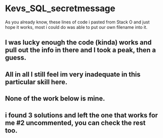 # Kevs_SQL_secretmessage

As you already know, these lines of code i pasted from Stack O and just hope it works, most i could do was able to put our own filename into it.
## I was lucky enough the code (kinda) works and pull out the info in there and I took a peak, then a guess.
## All in all I still feel im very inadequate in this particular skill here.

## None of the work below is mine.

## i found 3 solutions and left the one that works for me #2 uncommented, you can check the rest too.
